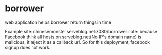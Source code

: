 borrower
========

web application helps borrower return things in time

Example site:
chinesemonster.serveblog.net:8080/borrower
note: because Facebook think all hosts on serveblog.net(No-IP's domain name) is malicious, it reject it as a callback url. So for this deployment, facebook signup does not work.
